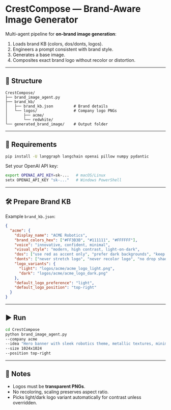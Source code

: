 # CrestCompose — Brand-Aware Image Generator

Multi-agent pipeline for **on-brand image generation**:
1. Loads brand KB (colors, dos/donts, logos).
2. Engineers a prompt consistent with brand style.
3. Generates a base image.
4. Composites exact brand logo without recolor or distortion.

---

## 📂 Structure
```
CrestCompose/
├── brand_image_agent.py
├── brand_kb/
│   ├── brand_kb.json         # Brand details
│   └── logos/                # Company logo PNGs
│       ├── acme/
│       └── redwhite/
└── generated_brand_image/    # Output folder
```

---

## 🔧 Requirements
```bash
pip install -U langgraph langchain openai pillow numpy pydantic
```
Set your OpenAI API key:
```bash
export OPENAI_API_KEY=sk-...   # macOS/Linux
setx OPENAI_API_KEY "sk-..."   # Windows PowerShell
```

---

## 🛠 Prepare Brand KB
Example `brand_kb.json`:
```json
{
  "acme": {
    "display_name": "ACME Robotics",
    "brand_colors_hex": ["#FF3B3B", "#111111", "#FFFFFF"],
    "voice": "innovative, confident, minimal",
    "visual_style": "modern, high contrast, light-on-dark",
    "dos": ["use red as accent only", "prefer dark backgrounds", "keep clutter low"],
    "donts": ["never stretch logo", "never recolor logo", "no drop shadows"],
    "logo_variants": {
      "light": "logos/acme/acme_logo_light.png",
      "dark": "logos/acme/acme_logo_dark.png"
    },
    "default_logo_preference": "light",
    "default_logo_position": "top-right"
  }
}
```

---

## ▶️ Run
```bash
cd CrestCompose
python brand_image_agent.py   
--company acme   
--idea "Hero banner with sleek robotics theme, metallic textures, minimal layout"   
--size 1024x1024   
--position top-right
```

---

## 📜 Notes
- Logos must be **transparent PNGs**.
- No recoloring, scaling preserves aspect ratio.
- Picks light/dark logo variant automatically for contrast unless overridden.
